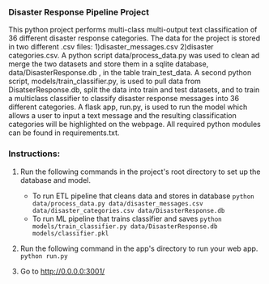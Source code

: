 ### Disaster Response Pipeline Project
This python project performs multi-class multi-output text classification of 36 different disaster response categories.  The data for the project is stored in two different .csv files: 1)disaster_messages.csv 2)disaster categories.csv.  A python script data/process_data.py was used to clean ad merge the two datasets and store them in a sqlite database, data/DisasterResponse.db , in the table train_test_data.  A second python script, models/train_classifier.py, is used to pull data from DisatserResponse.db, split the data into train and test datasets, and to train a multiclass classifier to classify disaster response messages into 36 different categories.  A flask app, run.py, is used to run the model which allows a user to input a text message and the resulting classification categories will be highlighted on the webpage.  All required python modules can be found in requirements.txt.
### Instructions:
1. Run the following commands in the project's root directory to set up the database and model.

    - To run ETL pipeline that cleans data and stores in database
        `python data/process_data.py data/disaster_messages.csv data/disaster_categories.csv data/DisasterResponse.db`
    - To run ML pipeline that trains classifier and saves
        `python models/train_classifier.py data/DisasterResponse.db models/classifier.pkl`

2. Run the following command in the app's directory to run your web app.
    `python run.py`

3. Go to http://0.0.0.0:3001/


